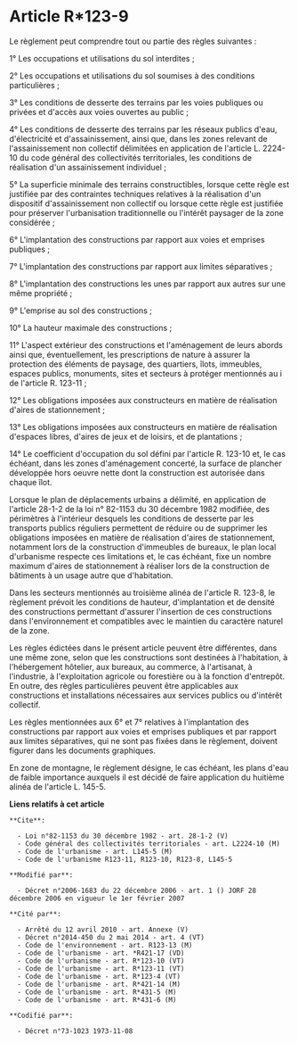 # Article R*123-9

Le règlement peut comprendre tout ou partie des règles suivantes :

1° Les occupations et utilisations du sol interdites ;

2° Les occupations et utilisations du sol soumises à des conditions particulières ;

3° Les conditions de desserte des terrains par les voies publiques ou privées et d'accès aux voies ouvertes au public ;

4° Les conditions de desserte des terrains par les réseaux publics d'eau, d'électricité et d'assainissement, ainsi que, dans
les zones relevant de l'assainissement non collectif délimitées en application de l'article L. 2224-10 du code général des
collectivités territoriales, les conditions de réalisation d'un assainissement individuel ;

5° La superficie minimale des terrains constructibles, lorsque cette règle est justifiée par des contraintes techniques
relatives à la réalisation d'un dispositif d'assainissement non collectif ou lorsque cette règle est justifiée pour préserver
l'urbanisation traditionnelle ou l'intérêt paysager de la zone considérée ;

6° L'implantation des constructions par rapport aux voies et emprises publiques ;

7° L'implantation des constructions par rapport aux limites séparatives ;

8° L'implantation des constructions les unes par rapport aux autres sur une même propriété ;

9° L'emprise au sol des constructions ;

10° La hauteur maximale des constructions ;

11° L'aspect extérieur des constructions et l'aménagement de leurs abords ainsi que, éventuellement, les prescriptions de
nature à assurer la protection des éléments de paysage, des quartiers, îlots, immeubles, espaces publics, monuments, sites et
secteurs à protéger mentionnés au i de l'article R. 123-11 ;

12° Les obligations imposées aux constructeurs en matière de réalisation d'aires de stationnement ;

13° Les obligations imposées aux constructeurs en matière de réalisation d'espaces libres, d'aires de jeux et de loisirs, et
de plantations ;

14° Le coefficient d'occupation du sol défini par l'article R. 123-10 et, le cas échéant, dans les zones d'aménagement
concerté, la surface de plancher développée hors oeuvre nette dont la construction est autorisée dans chaque îlot.

Lorsque le plan de déplacements urbains a délimité, en application de l'article 28-1-2 de la loi n° 82-1153 du 30 décembre
1982 modifiée, des périmètres à l'intérieur desquels les conditions de desserte par les transports publics réguliers
permettent de réduire ou de supprimer les obligations imposées en matière de réalisation d'aires de stationnement, notamment
lors de la construction d'immeubles de bureaux, le plan local d'urbanisme respecte ces limitations et, le cas échéant, fixe
un nombre maximum d'aires de stationnement à réaliser lors de la construction de bâtiments à un usage autre que d'habitation.

Dans les secteurs mentionnés au troisième alinéa de l'article R. 123-8, le règlement prévoit les conditions de hauteur,
d'implantation et de densité des constructions permettant d'assurer l'insertion de ces constructions dans l'environnement et
compatibles avec le maintien du caractère naturel de la zone.

Les règles édictées dans le présent article peuvent être différentes, dans une même zone, selon que les constructions sont
destinées à l'habitation, à l'hébergement hôtelier, aux bureaux, au commerce, à l'artisanat, à l'industrie, à l'exploitation
agricole ou forestière ou à la fonction d'entrepôt. En outre, des règles particulières peuvent être applicables aux
constructions et installations nécessaires aux services publics ou d'intérêt collectif.

Les règles mentionnées aux 6° et 7° relatives à l'implantation des constructions par rapport aux voies et emprises publiques
et par rapport aux limites séparatives, qui ne sont pas fixées dans le règlement, doivent figurer dans les documents
graphiques.

En zone de montagne, le règlement désigne, le cas échéant, les plans d'eau de faible importance auxquels il est décidé de
faire application du huitième alinéa de l'article L. 145-5.

**Liens relatifs à cet article**

	**Cite**:

	  - Loi n°82-1153 du 30 décembre 1982 - art. 28-1-2 (V)
	  - Code général des collectivités territoriales - art. L2224-10 (M)
	  - Code de l'urbanisme - art. L145-5 (M)
	  - Code de l'urbanisme R123-11, R123-10, R123-8, L145-5

	**Modifié par**:

	  - Décret n°2006-1683 du 22 décembre 2006 - art. 1 () JORF 28 décembre 2006 en vigueur le 1er février 2007

	**Cité par**:

	  - Arrêté du 12 avril 2010 - art. Annexe (V)
	  - Décret n°2014-450 du 2 mai 2014 - art. 4 (VT)
	  - Code de l'environnement - art. R123-13 (M)
	  - Code de l'urbanisme - art. *R421-17 (VD)
	  - Code de l'urbanisme - art. R*123-10 (VT)
	  - Code de l'urbanisme - art. R*123-11 (VT)
	  - Code de l'urbanisme - art. R*123-4 (VT)
	  - Code de l'urbanisme - art. R*421-14 (M)
	  - Code de l'urbanisme - art. R*431-5 (M)
	  - Code de l'urbanisme - art. R*431-6 (M)

	**Codifié par**:

	  - Décret n°73-1023 1973-11-08
